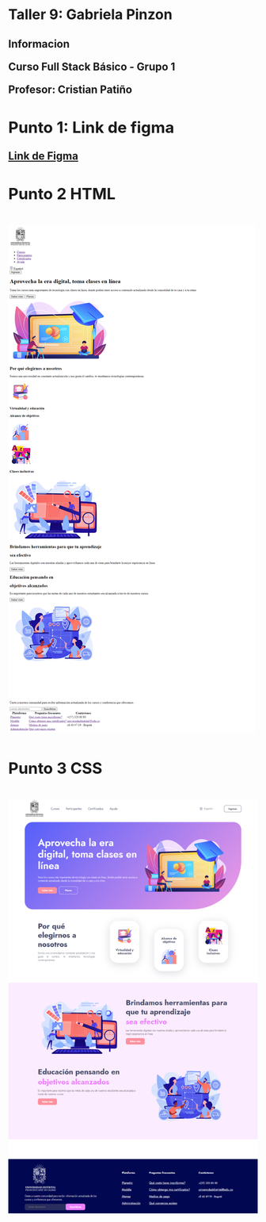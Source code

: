 <h1>Taller 9: Gabriela Pinzon</h1>

<h2>Informacion<h/2>
<p>Curso Full Stack Básico - Grupo 1</p>
<p>Profesor: Cristian Patiño</p>

<h2>Punto 1: Link de figma </h2>
<a href=https://www.figma.com/file/r0UaMMck7IJ2FfSymckbJY/Ailihg-Gabriela-FIGMA?type=design&node-id=0%3A1&mode=design&t=5chzbhs5g9v9q1Oe-1>Link de Figma</a>

<h2>Punto 2 HTML <h2>
<img src="./public/Images/html.png" alt ="html">

<h2>Punto 3 CSS <h2>
<img src= "./public/images/css.png" alt="css">
